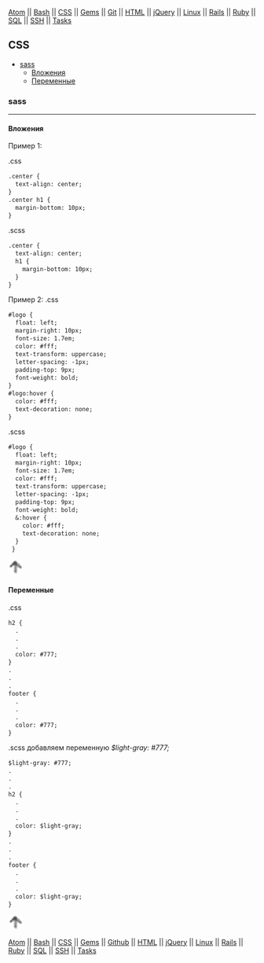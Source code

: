 [Atom](/atom.md) || [Bash](bash.md) || [CSS](css.md) || [Gems](/gems.md) || [Git](/git.md) || [HTML](html.md) || [jQuery](/jquery.md) || [Linux](/linux.md) || [Rails](rails.md) || [Ruby](ruby.md) || [SQL](sql.md) || [SSH](ssh.md) || [Tasks](tasks.md)

## CSS

* [sass](#sass)
	* [Вложения](#Вложения)
	* [Переменные](#Переменные)


### sass


---


#### Вложения

Пример 1:


.css
```
.center {
  text-align: center;
}
.center h1 {
  margin-bottom: 10px;
}
```
.scss
```
.center {
  text-align: center;
  h1 {
    margin-bottom: 10px;
  }
}
```


Пример 2:
.css
```
#logo {
  float: left;
  margin-right: 10px;
  font-size: 1.7em;
  color: #fff;
  text-transform: uppercase;
  letter-spacing: -1px;
  padding-top: 9px;
  font-weight: bold;
}
#logo:hover {
  color: #fff;
  text-decoration: none;
}
```
.scss
```
#logo {
  float: left;
  margin-right: 10px;
  font-size: 1.7em;
  color: #fff;
  text-transform: uppercase;
  letter-spacing: -1px;
  padding-top: 9px;
  font-weight: bold;
  &:hover {
    color: #fff;
    text-decoration: none;
  }
 }
```

[![up](/image/up.png)](#css)


#### Переменные


.css
```
h2 {
  .
  .
  .
  color: #777;
}
.
.
.
footer {
  .
  .
  .
  color: #777;
}
```
.scss добавляем переменную _$light-gray: #777;_
```
$light-gray: #777;
.
.
.
h2 {
  .
  .
  .
  color: $light-gray;
}
.
.
.
footer {
  .
  .
  .
  color: $light-gray;
}
```
[![up](/image/up.png)](#css)


[Atom](/atom.md) || [Bash](bash.md) || [CSS](css.md) || [Gems](/gems.md) || [Github](/github.md) || [HTML](html.md) || [jQuery](/jquery.md) || [Linux](/linux.md) || [Rails](rails.md) || [Ruby](ruby.md) || [SQL](sql.md) || [SSH](ssh.md) || [Tasks](tasks.md)
